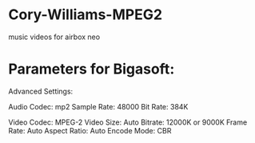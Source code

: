 # Cory-Williams-MPEG2
music videos for airbox neo


# Parameters for Bigasoft:

Advanced Settings:

Audio Codec: mp2
Sample Rate: 48000
Bit Rate: 384K

Video Codec: MPEG-2
Video Size: Auto
Bitrate: 12000K or 9000K
Frame Rate: Auto
Aspect Ratio: Auto
Encode Mode: CBR
